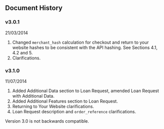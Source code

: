 ## Document History

### v3.0.1

21/03/2014

1. Changed `merchant_hash` calculation for checkout and return to your website
    hashes to be consistent with the API hashing. See Sections 4.1, 4.2 and 5.
1. Clarifications.

### v3.1.0

11/07/2014

1. Added Additional Data section to Loan Request, amended Loan Request with
   Additional Data.
1. Added Additional Features section to Loan Request.
1. Returning to Your Website clarifications.
1. Loan Request description and `order_reference` clarifications.

Version 3.0 is not backwards compatible.
